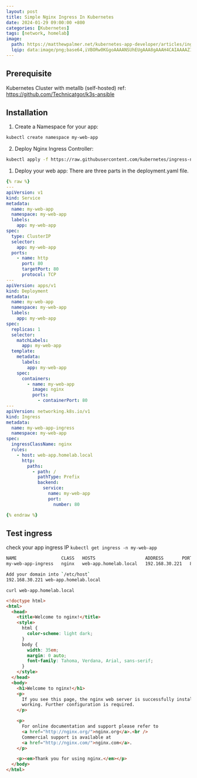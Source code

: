 ```yaml
---
layout: post
title: Simple Nginx Ingress In Kubernetes
date: 2024-01-29 09:00:00 +800
categories: [Kubernetes]
tags: [network, homelab]
image:
  path: https://matthewpalmer.net/kubernetes-app-developer/articles/ingress.png
  lqip: data:image/png;base64,iVBORw0KGgoAAAANSUhEUgAAA8gAAAH4CAIAAAAZ1VPRAALJIklEQVR4Aeyah5IbuxVE0aQ3h/eUv8L//1MOm/NumxaKp9TVZInO4e1d1QgDXNyMHgyG+vj59+Od
---
```


## Prerequisite

Kubernetes Cluster with metallb (self-hosted)
ref: https://github.com/Technicatgor/k3s-ansible

## Installation

1. Create a Namespace for your app:

```bash
kubectl create namespace my-web-app
```

2. Deploy Nginx Ingress Controller:

```bash
kubectl apply -f https://raw.githubusercontent.com/kubernetes/ingress-nginx/controller-v1.8.2/deploy/static/provider/cloud/deploy.yaml
```

1.  Deploy your web app:
    There are three parts in the deployment.yaml file.

```yaml
{% raw %}
---
apiVersion: v1
kind: Service
metadata:
  name: my-web-app
  namespace: my-web-app
  labels:
    app: my-web-app
spec:
  type: ClusterIP
  selector:
    app: my-web-app
  ports:
    - name: http
      port: 80
      targetPort: 80
      protocol: TCP
---
apiVersion: apps/v1
kind: Deployment
metadata:
  name: my-web-app
  namespace: my-web-app
  labels:
    app: my-web-app
spec:
  replicas: 1
  selector:
    matchLabels:
      app: my-web-app
  template:
    metadata:
      labels:
        app: my-web-app
    spec:
      containers:
        - name: my-web-app
          image: nginx
          ports:
            - containerPort: 80
---
apiVersion: networking.k8s.io/v1
kind: Ingress
metadata:
  name: my-web-app-ingress
  namespace: my-web-app
spec:
  ingressClassName: nginx
  rules:
    - host: web-app.homelab.local
      http:
        paths:
          - path: /
            pathType: Prefix
            backend:
              service:
                name: my-web-app
                port:
                  number: 80

{% endraw %}
```

## Test ingress

check your app ingress IP
`kubectl get ingress -n my-web-app`

```bash
NAME                 CLASS   HOSTS                   ADDRESS       PORTS   AGE
my-web-app-ingress   nginx   web-app.homelab.local   192.168.30.221   80      117m
```

```bash
Add your domain into `/etc/host`
192.168.30.221 web-app.homelab.local
```

`curl web-app.homelab.local`

```html
<!doctype html>
<html>
  <head>
    <title>Welcome to nginx!</title>
    <style>
      html {
        color-scheme: light dark;
      }
      body {
        width: 35em;
        margin: 0 auto;
        font-family: Tahoma, Verdana, Arial, sans-serif;
      }
    </style>
  </head>
  <body>
    <h1>Welcome to nginx!</h1>
    <p>
      If you see this page, the nginx web server is successfully installed and
      working. Further configuration is required.
    </p>

    <p>
      For online documentation and support please refer to
      <a href="http://nginx.org/">nginx.org</a>.<br />
      Commercial support is available at
      <a href="http://nginx.com/">nginx.com</a>.
    </p>

    <p><em>Thank you for using nginx.</em></p>
  </body>
</html>
```
